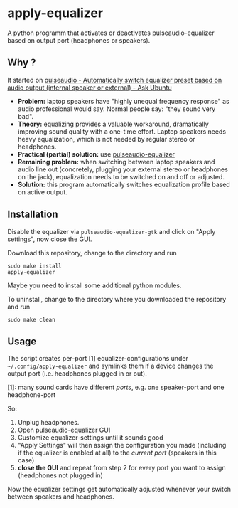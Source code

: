 apply-equalizer
===============

A python programm that activates or deactivates pulseaudio-equalizer based on output port (headphones or speakers).

## Why ? ##

It started on [pulseaudio - Automatically switch equalizer preset based on audio output (internal speaker or external) - Ask Ubuntu](http://askubuntu.com/questions/402275/automatically-switch-equalizer-preset-based-on-audio-output-internal-speaker-or)

* **Problem:** laptop speakers have "highly unequal frequency response" as audio professional would say.  Normal people say: "they sound very bad".
* **Theory:** equalizing provides a valuable workaround, dramatically improving sound quality with a one-time effort.  Laptop speakers needs heavy equalization, which is not needed by regular stereo or headphones.
* **Practical (partial) solution:** use [pulseaudio-equalizer](https://launchpad.net/~nilarimogard/+archive/webupd8)
* **Remaining problem:** when switching between laptop speakers and audio line out (concretely, plugging your external stereo or headphones on the jack), equalization needs to be switched on and off or adjusted.
* **Solution:** this program automatically switches equalization profile based on active output.

## Installation ##

Disable the equalizer via `pulseaudio-equalizer-gtk` and click on "Apply settings", now close the GUI.

Download this repository, change to the directory and run

    sudo make install
	apply-equalizer

Maybe you need to install some additional python modules.

To uninstall, change to the directory where you downloaded the repository and run

    sudo make clean

## Usage ##
The script creates per-port [1] equalizer-configurations under `~/.config/apply-equalizer` and symlinks them if a device changes the output port (i.e. headphones plugged in or out).

[1]: many sound cards have different *ports*, e.g. one speaker-port and one headphone-port

So:

 1. Unplug headphones.
 2. Open pulseaudio-equalizer GUI
 3. Customize equalizer-settings until it sounds good
 4. "Apply Settings" will then assign the configuration you made (including if the equalizer is enabled at all) to the *current port* (speakers in this case)
 5. **close the GUI** and repeat from step 2 for every port you want to assign (headphones not plugged in)

Now the equalizer settings get automatically adjusted whenever your switch between speakers and headphones.
